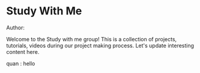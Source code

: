# Study With Me

Author:

Welcome to the Study with me group! This is a collection of projects, tutorials, videos during our project making process. Let's update interesting content here.

quan : hello

